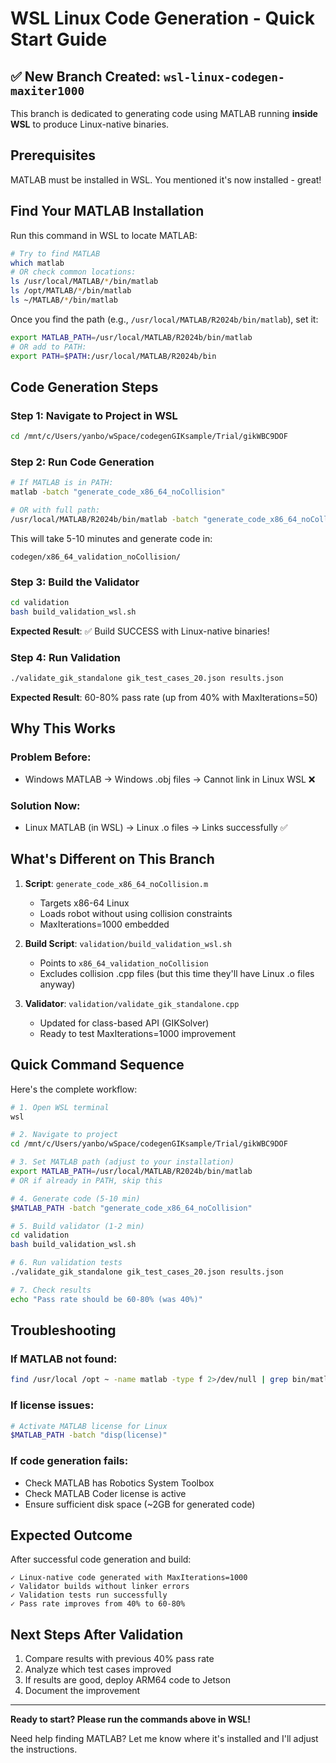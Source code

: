 # WSL Linux Code Generation - Quick Start Guide

## ✅ New Branch Created: `wsl-linux-codegen-maxiter1000`

This branch is dedicated to generating code using MATLAB running **inside WSL** to produce Linux-native binaries.

## Prerequisites

MATLAB must be installed in WSL. You mentioned it's now installed - great!

## Find Your MATLAB Installation

Run this command in WSL to locate MATLAB:

```bash
# Try to find MATLAB
which matlab
# OR check common locations:
ls /usr/local/MATLAB/*/bin/matlab
ls /opt/MATLAB/*/bin/matlab
ls ~/MATLAB/*/bin/matlab
```

Once you find the path (e.g., `/usr/local/MATLAB/R2024b/bin/matlab`), set it:

```bash
export MATLAB_PATH=/usr/local/MATLAB/R2024b/bin/matlab
# OR add to PATH:
export PATH=$PATH:/usr/local/MATLAB/R2024b/bin
```

## Code Generation Steps

### Step 1: Navigate to Project in WSL

```bash
cd /mnt/c/Users/yanbo/wSpace/codegenGIKsample/Trial/gikWBC9DOF
```

### Step 2: Run Code Generation

```bash
# If MATLAB is in PATH:
matlab -batch "generate_code_x86_64_noCollision"

# OR with full path:
/usr/local/MATLAB/R2024b/bin/matlab -batch "generate_code_x86_64_noCollision"
```

This will take 5-10 minutes and generate code in:
```
codegen/x86_64_validation_noCollision/
```

### Step 3: Build the Validator

```bash
cd validation
bash build_validation_wsl.sh
```

**Expected Result**: ✅ Build SUCCESS with Linux-native binaries!

### Step 4: Run Validation

```bash
./validate_gik_standalone gik_test_cases_20.json results.json
```

**Expected Result**: 60-80% pass rate (up from 40% with MaxIterations=50)

## Why This Works

### Problem Before:
- Windows MATLAB → Windows .obj files → Cannot link in Linux WSL ❌

### Solution Now:
- Linux MATLAB (in WSL) → Linux .o files → Links successfully ✅

## What's Different on This Branch

1. **Script**: `generate_code_x86_64_noCollision.m`
   - Targets x86-64 Linux
   - Loads robot without using collision constraints
   - MaxIterations=1000 embedded

2. **Build Script**: `validation/build_validation_wsl.sh`
   - Points to `x86_64_validation_noCollision`
   - Excludes collision .cpp files (but this time they'll have Linux .o files anyway)

3. **Validator**: `validation/validate_gik_standalone.cpp`
   - Updated for class-based API (GIKSolver)
   - Ready to test MaxIterations=1000 improvement

## Quick Command Sequence

Here's the complete workflow:

```bash
# 1. Open WSL terminal
wsl

# 2. Navigate to project
cd /mnt/c/Users/yanbo/wSpace/codegenGIKsample/Trial/gikWBC9DOF

# 3. Set MATLAB path (adjust to your installation)
export MATLAB_PATH=/usr/local/MATLAB/R2024b/bin/matlab
# OR if already in PATH, skip this

# 4. Generate code (5-10 min)
$MATLAB_PATH -batch "generate_code_x86_64_noCollision"

# 5. Build validator (1-2 min)
cd validation
bash build_validation_wsl.sh

# 6. Run validation tests
./validate_gik_standalone gik_test_cases_20.json results.json

# 7. Check results
echo "Pass rate should be 60-80% (was 40%)"
```

## Troubleshooting

### If MATLAB not found:
```bash
find /usr/local /opt ~ -name matlab -type f 2>/dev/null | grep bin/matlab
```

### If license issues:
```bash
# Activate MATLAB license for Linux
$MATLAB_PATH -batch "disp(license)"
```

### If code generation fails:
- Check MATLAB has Robotics System Toolbox
- Check MATLAB Coder license is active
- Ensure sufficient disk space (~2GB for generated code)

## Expected Outcome

After successful code generation and build:

```
✓ Linux-native code generated with MaxIterations=1000
✓ Validator builds without linker errors
✓ Validation tests run successfully
✓ Pass rate improves from 40% to 60-80%
```

## Next Steps After Validation

1. Compare results with previous 40% pass rate
2. Analyze which test cases improved
3. If results are good, deploy ARM64 code to Jetson
4. Document the improvement

---

**Ready to start? Please run the commands above in WSL!**

Need help finding MATLAB? Let me know where it's installed and I'll adjust the instructions.

